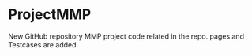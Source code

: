 # ProjectMMP
New GitHub repository 
MMP project code related in the repo.
pages and Testcases are added.

